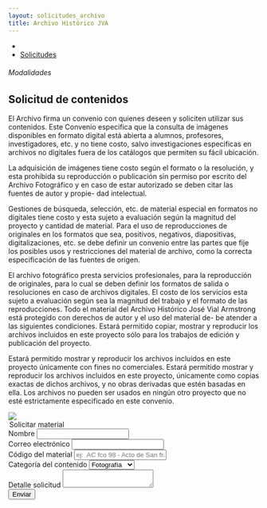 ```yaml
---
layout: solicitudes_archivo
title: Archivo Histórico JVA
---
```

<div class='contenedor-sin-relleno'>
  <div class='fila'>
    <div class="col-lg-12 oculto-xs">
      <ul id="breadcrumb">
        <li><a href="#"><i class="icn icn-hogar icn-md"></i></a></li>
        <li><a href="#"> Solicitudes </a></li>
      </ul>
    </div>
  </div>
</div>
<!--  CONTENIDO CENTRAL   -->
<div class='fondo-blanco'>
  <div class='wrap'>
    <div class='fila'> <!-- labor -->
      <div class='col-lg-6 col-md-6 col-sm-12 col-xs-12 margen-superior'>
        <h6 class='gris-oscuro'>Modalidades</h6>
        <h2 class='rojo-claro fina margen-inferior'>Solicitud de contenidos</h2>
        <p class='fina recuadro-info'>El Archivo firma un convenio con quienes deseen y soliciten utilizar sus contenidos. Este Convenio especifica que la consulta de imágenes disponibles en formato digital está abierta a alumnos, profesores, investigadores, etc. y no tiene costo, salvo investigaciones especificas en archivos no digitales fuera de los catálogos que permiten su fácil ubicación.</p>
        <p class='fina recuadro-info'>La adquisición de imágenes tiene costo según el formato o la resolución, y esta prohibida su reproducción o publicación sin permiso por escrito del Archivo Fotográfico y en caso de estar autorizado se deben citar las fuentes de autor y propie- dad intelectual.</p>
        <p class='fina recuadro-info'>Gestiones de búsqueda, selección, etc. de material especial en formatos no digitales tiene costo y esta sujeto a evaluación según la magnitud del proyecto y cantidad de material.
        Para el uso de reproducciones de originales en los formatos que sea, positivos, negativos, diapositivas, digitalizaciones, etc. se debe definir un convenio entre las partes que fije los posibles usos y restricciones del material de archivo, como la correcta especificación de las fuentes de origen.</p>
        <p class='fina recuadro-info'>El archivo fotográfico presta servicios profesionales, para la reproducción de originales, para lo cual se deben definir los formatos de salida o resoluciones en caso de archivos digitales.
        El costo de los servicios esta sujeto a evaluación según sea la magnitud del trabajo y el formato de las reproducciones.
        Todo el material del Archivo Histórico José Vial Armstrong está protegido con derechos de autor y el uso del material de- be atender a las siguientes condiciones.
        Estará permitido copiar, mostrar y reproducir los archivos incluidos en este proyecto sólo para los trabajos de edición y publicación del proyecto.</p> 
        <p class='fina recuadro-info'>Estará permitido mostrar y reproducir los archivos incluidos en este proyecto únicamente con fines no comerciales.
        Estará permitido mostrar y reproducir los archivos incluidos en este proyecto, únicamente como copias exactas de dichos archivos, y no obras derivadas que estén basadas en ella. Los archivos no pueden ser usados en ningún otro proyecto que no esté estrictamente especificado en este convenio.</p>  
      </div> 
      <div class='col-lg-6 col-md-5 col-sm-12 col-xs-12 margen-superior'>
        <div class='prev-imagen sm'>
         <img class='ancho-maximo' src='{{ site.baseurl }}/img/img-archivo/IMG_3131.JPG'>
        </div>
         <form class='lg'>
      <legend class="rojo-claro">Solicitar material</legend>    
      <div class='grupo obligatorio'>
          <label>Nombre</label>
           <input type='email' class='relleno-formulario' required/>
      </div>
      <div class='grupo obligatorio'>
          <label>Correo electrónico</label>
          <input type='email' class='relleno-formulario' required/>
      </div>
      <div class='grupo'>
          <label>Código del material</label>
          <input type='email' class='relleno-formulario' placeholder="ej:  AC fco 98 - Acto de San francisco - 18" required/>
      </div>
      <div class='grupo'>
     <label class='pregunta'>Categoría del contenido</label>
     <select>
         <option>Fotografía</option>
         <option>Video</option>
         <option>Audio</option>
         <option>Documento</option>
         <option>Planimetría</option>
         <option>Otro</option>
     </select>
   </div>
      <div class='grupo'>
          <label>Detalle solicitud</label>
          <textarea></textarea>
      </div>
      <input type='submit' class='btn btn-md derecha' value='Enviar'>
  </form>
    </div>
      </div>      
    </div> <!-- fin fila noticia destacada -->
  </div> <!-- fin wrap -->
</div>
<!-- Inicio noticias varias -->
</div>  <!-- fin pag ancho total-->
</div> 
</div>
</div>    
</div>